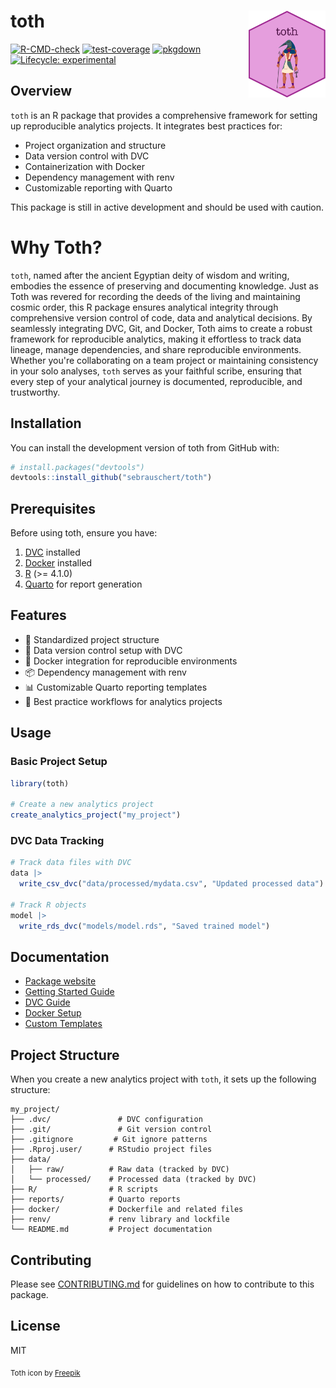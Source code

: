 # toth <img src="man/figures/logo.png" align="right" height="139" alt="toth logo"/>



<!-- badges: start -->
[![R-CMD-check](https://github.com/sebrauschert/toth/actions/workflows/R-CMD-check.yaml/badge.svg)](https://github.com/sebrauschert/toth/actions/workflows/R-CMD-check.yaml)
[![test-coverage](https://github.com/sebrauschert/toth/actions/workflows/test-coverage.yaml/badge.svg)](https://github.com/sebrauschert/toth/actions/workflows/test-coverage.yaml)
[![pkgdown](https://github.com/sebrauschert/toth/actions/workflows/pkgdown.yaml/badge.svg)](https://github.com/sebrauschert/toth/actions/workflows/pkgdown.yaml)
[![Lifecycle: experimental](https://img.shields.io/badge/lifecycle-experimental-orange.svg)](https://lifecycle.r-lib.org/articles/stages.html#experimental)
<!-- badges: end -->

## Overview

`toth` is an R package that provides a comprehensive framework for setting up reproducible analytics projects. It integrates best practices for:

- Project organization and structure
- Data version control with DVC
- Containerization with Docker
- Dependency management with renv
- Customizable reporting with Quarto

This package is still in active development and should be used with caution.

# Why Toth?

`toth`, named after the ancient Egyptian deity of wisdom and writing, embodies the essence of preserving and documenting knowledge. Just as Toth was revered for recording the deeds of the living and maintaining cosmic order, this R package ensures analytical integrity through comprehensive version control of code, data and analytical decisions. By seamlessly integrating DVC, Git, and Docker, Toth aims to create a robust framework for reproducible analytics, making it effortless to track data lineage, manage dependencies, and share reproducible environments. Whether you're collaborating on a team project or maintaining consistency in your solo analyses, `toth` serves as your faithful scribe, ensuring that every step of your analytical journey is documented, reproducible, and trustworthy.

## Installation

You can install the development version of toth from GitHub with:

```r
# install.packages("devtools")
devtools::install_github("sebrauschert/toth")
```

## Prerequisites

Before using toth, ensure you have:

1. [DVC](https://dvc.org/doc/install) installed
2. [Docker](https://docs.docker.com/get-docker/) installed
3. [R](https://www.r-project.org/) (>= 4.1.0)
4. [Quarto](https://quarto.org/docs/get-started/) for report generation

## Features

- 📁 Standardized project structure
- 🔄 Data version control setup with DVC
- 🐳 Docker integration for reproducible environments
- 📦 Dependency management with renv
- 📊 Customizable Quarto reporting templates
- 🔧 Best practice workflows for analytics projects

## Usage

### Basic Project Setup

```r
library(toth)

# Create a new analytics project
create_analytics_project("my_project")
```

### DVC Data Tracking

```r
# Track data files with DVC
data |>
  write_csv_dvc("data/processed/mydata.csv", "Updated processed data")

# Track R objects
model |>
  write_rds_dvc("models/model.rds", "Saved trained model")
```

## Documentation

* [Package website](https://sebrauschert.github.io/toth/)
* [Getting Started Guide](https://sebrauschert.github.io/toth/articles/getting-started.html)
* [DVC Guide](https://sebrauschert.github.io/toth/articles/dvc-tracking.html)
* [Docker Setup](https://sebrauschert.github.io/toth/articles/docker-setup.html)
* [Custom Templates](https://sebrauschert.github.io/toth/articles/custom-templates.html)

## Project Structure

When you create a new analytics project with `toth`, it sets up the following structure:

```
my_project/
├── .dvc/               # DVC configuration
├── .git/               # Git version control
├── .gitignore         # Git ignore patterns
├── .Rproj.user/      # RStudio project files
├── data/             
│   ├── raw/          # Raw data (tracked by DVC)
│   └── processed/    # Processed data (tracked by DVC)
├── R/                # R scripts
├── reports/          # Quarto reports
├── docker/           # Dockerfile and related files
├── renv/             # renv library and lockfile
└── README.md         # Project documentation
```

## Contributing

Please see [CONTRIBUTING.md](CONTRIBUTING.md) for guidelines on how to contribute to this package.

## License

MIT 


<sub>Toth icon by [Freepik](https://www.freepik.com)</sub>
